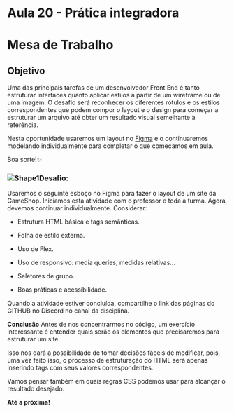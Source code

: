 # Aula 20 - Prática integradora

# Mesa de Trabalho

## Objetivo

Uma das principais tarefas de um desenvolvedor Front End é tanto estruturar interfaces quanto aplicar estilos a partir de um wireframe ou de uma imagem. O desafio será reconhecer os diferentes rótulos e os estilos correspondentes que podem compor o layout e o design para começar a estruturar um arquivo até obter um resultado visual semelhante à referência.

Nesta oportunidade usaremos um layout no [Figma](https://www.figma.com/file/jWj6ekQOXZoNz2ajxzC9n4/Aula-integradora---Game-Shop?node-id=0%3A1) e o continuaremos modelando individualmente para completar o que começamos em aula.

Boa sorte!✨

### ![Shape1](RackMultipart20220323-4-zscw7n_html_9acf98e8ccb97e2a.gif)Desafio:

Usaremos o seguinte esboço no Figma para fazer o layout de um site da GameShop. Iniciamos esta atividade com o professor e toda a turma. Agora, devemos continuar individualmente. Considerar:

- Estrutura HTML básica e tags semânticas.

- Folha de estilo externa.

- Uso de Flex.

- Uso de responsivo: media queries, medidas relativas...

- Seletores de grupo.

- Boas práticas e acessibilidade.

Quando a atividade estiver concluída, compartilhe o link das páginas do GITHUB no Discord no canal da disciplina.

**Conclusão**
Antes de nos concentrarmos no código, um exercício interessante é entender quais serão os elementos que precisaremos para estruturar um site.

Isso nos dará a possibilidade de tomar decisões fáceis de modificar, pois, uma vez feito isso, o processo de estruturação do HTML será apenas inserindo tags com seus valores correspondentes.

Vamos pensar também em quais regras CSS podemos usar para alcançar o resultado desejado.

**Até a próxima!**
